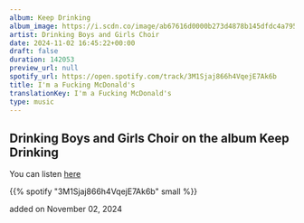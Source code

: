 ```yaml
---
album: Keep Drinking
album_image: https://i.scdn.co/image/ab67616d0000b273d4878b145dfdc4a795a4d11a
artist: Drinking Boys and Girls Choir
date: 2024-11-02 16:45:22+00:00
draft: false
duration: 142053
preview_url: null
spotify_url: https://open.spotify.com/track/3M1Sjaj866h4VqejE7Ak6b
title: I'm a Fucking McDonald's
translationKey: I'm a Fucking McDonald's
type: music
---
```


## Drinking Boys and Girls Choir on the album Keep Drinking

You can listen [here](https://open.spotify.com/track/3M1Sjaj866h4VqejE7Ak6b)

{{% spotify "3M1Sjaj866h4VqejE7Ak6b" small %}}

added on November 02, 2024